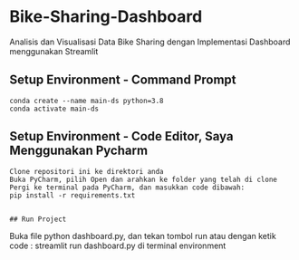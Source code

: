 # Bike-Sharing-Dashboard
Analisis dan Visualisasi Data Bike Sharing dengan Implementasi Dashboard menggunakan Streamlit

## Setup Environment - Command Prompt
```
conda create --name main-ds python=3.8
conda activate main-ds

```


## Setup Environment - Code Editor, Saya Menggunakan Pycharm
```
Clone repositori ini ke direktori anda
Buka PyCharm, pilih Open dan arahkan ke folder yang telah di clone
Pergi ke terminal pada PyCharm, dan masukkan code dibawah:
pip install -r requirements.txt


## Run Project
```
Buka file python dashboard.py, dan tekan tombol run
atau dengan
ketik code : streamlit run dashboard.py di terminal environment
